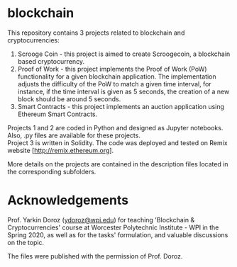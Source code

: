 # blockchain

This repository contains 3 projects related to blockchain and cryptocurrencies:

1. Scrooge Coin - this project is aimed to create Scroogecoin, a blockchain based cryptocurrency.
2. Proof of Work - this project implements the Proof of Work (PoW) functionality for a given blockchain application. The implementation adjusts the difficulty of the PoW to match a given time interval, for instance, if the time interval is given as 5 seconds, the creation of a new block should be around 5 seconds.
3. Smart Contracts - this project implements an auction application using Ethereum Smart Contracts.

Projects 1 and 2 are coded in Python and designed as Jupyter notebooks. Also, .py files are available for these projects.</br>
Project 3 is written in Solidity. The code was deployed and tested on Remix website [http://remix.ethereum.org].

More details on the projects are contained in the description files located in the corresponding subfolders.

# Acknowledgements
Prof. Yarkin Doroz (ydoroz@wpi.edu) for teaching 'Blockchain & Cryptocurrencies' course at Worcester Polytechnic Institute - WPI in the Spring 2020, as well as for the tasks' formulation, and valuable discussions on the topic.

The files were published with the permission of Prof. Doroz.
